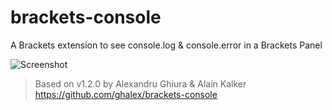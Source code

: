 brackets-console
================

A Brackets extension to see console.log & console.error in a Brackets Panel

![Screenshot]()


> Based on
> v1.2.0 by Alexandru Ghiura & Alain Kalker
> https://github.com/ghalex/brackets-console
